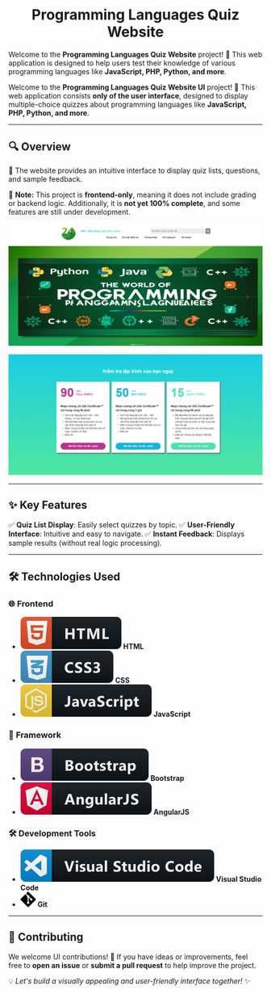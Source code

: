 <p align="center">
 <h1 align="center">Programming Languages Quiz Website</h1>
</p>

Welcome to the **Programming Languages Quiz Website** project! 🎉 This web application is designed to help users test their knowledge of various programming languages like **JavaScript, PHP, Python, and more**.

Welcome to the **Programming Languages Quiz Website UI** project! 🎉 This web application consists **only of the user interface**, designed to display multiple-choice quizzes about programming languages like **JavaScript, PHP, Python, and more**.

---
## 🔍 Overview
📝 The website provides an intuitive interface to display quiz lists, questions, and sample feedback.

📌 **Note:** This project is **frontend-only**, meaning it does not include grading or backend logic. Additionally, it is **not yet 100% complete**, and some features are still under development.

<p align="center">
  <img src="Image/review_1.png" width="600"/><br/>
</p>

<p align="center">
  <img src="Image/review_2.png" width="600"/><br/>
</p>

---
## ✨ Key Features
✅ **Quiz List Display**: Easily select quizzes by topic.
✅ **User-Friendly Interface**: Intuitive and easy to navigate.
✅ **Instant Feedback**: Displays sample results (without real logic processing).

---
## 🛠 Technologies Used
### 🌐 **Frontend**
- <img src="Image/icon/html.svg"> **HTML**
- <img src="Image/icon/css3.svg"> **CSS**
- <img src="Image/icon/js.svg"> **JavaScript**

### 🧩 **Framework**
- <img src="Image/icon/bootstrap.svg"> **Bootstrap**
- <img src="Image/icon/angular.svg"> **AngularJS**

### 🛠 **Development Tools**
- <img src="Image/icon/visualstudio_code.svg"> **Visual Studio Code**
- <img src="Image/icon/git.svg" width="30" height="30"> **Git**

---
## 🤝 Contributing
We welcome UI contributions! 🚀 If you have ideas or improvements, feel free to **open an issue** or **submit a pull request** to help improve the project.

💡 *Let's build a visually appealing and user-friendly interface together!* ✨
